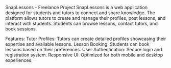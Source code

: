 SnapLessons - Freelance Project
SnapLessons is a web application designed for students and tutors to connect and share knowledge. The platform allows tutors to create and manage their profiles, post lessons, and interact with students. Students can browse lessons, contact tutors, and book sessions.

Features:
Tutor Profiles: Tutors can create detailed profiles showcasing their expertise and available lessons.
Lesson Booking: Students can book lessons based on their preferences.
User Authentication: Secure login and registration system.
Responsive UI: Optimized for both mobile and desktop experiences.
